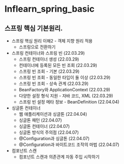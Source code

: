 # Inflearn_spring_basic

## 스프링 핵심 기본원리.
- 스프링 핵심 원리 이해2 - 객체 지향 원리 적용
  - 스프링으로 전환하기
- 스프링 컨테이너와 스프링 빈 (22.03.29)
  - 스프링 컨테이너 생성 (22.03.29)
  - 컨테이너에 등록된 모든 빈 조회 (22.03.29)
  - 스프링 빈 조회 - 기본 (22.03.29)
  - 스프링 빈 조회 - 동일한 타입이 둘 이상 (22.03.29)
  - 스프링 빈 조회 - 상속 관계 (22.03.29)
  - BeanFactory와 ApplicationContext (22.03.29)
  - 다양한 설정 형식 지원 - 자바 코드, XML (22.03.29)
  - 스프링 빈 설정 메타 정보 - BeanDefinition (22.04.04)
- 싱글톤 컨테이너
  - 웹 애플리케이션과 싱글톤 (22.04.04)
  - 싱글톤 패턴 (22.04.07) 
  - 싱글톤 컨테이너 (22.04.07)
  - 싱글톤 방식의 주의점 (22.04.07) 
  - @Configuration과 싱글톤 (22.04.07) 
  - @Configuration과 바이트코드 조작의 마법 (22.04.07) 
- 컴포넌트 스캔
  - 컴포넌트 스캔과 의존관계 자동 주입 시작하기
